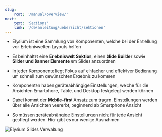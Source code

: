 ```yaml
---
slug:
    root: '/manual/overview/'
next:
    text: 'Sections'
    link: '/de/anleitung/uebersicht/sektionen'
---
```


<script setup lang="ts">
    import { css } from 'styled-system/css'
</script>

- Elysium ist eine Sammlung von Komponenten, welche bei der Erstellung von Erlebniswelten Layouts helfen
- Es beinhaltet eine **Erlebniswelt Sektion**, einen **Slide Builder** sowie **Slider und Banner Elemente** um Slides anzuordnen
- In jeder Komponente liegt Fokus auf einfacher und effektiver Bedienung um schnell zum gewünschten Ergebnis zu kommen
  
- Komponenten haben geräteabhängige Einstellungen, welche für die Ansichten Smartphone, Tablet und Desktop festgelegt werden können
- Dabei kommt der **Mobile-first** Ansatz zum tragen. Einstellungen werden über alle Ansichten veererbt, beginnend ab Smartphone Ansicht
- So müssen geräteabhängige Einstellungen nicht für jede Ansicht gepflegt werden. Hier gibt es nur wenige Ausnahmen

<Grid>
    <Column
        :cols-md="6"
        :cols-xl="4">
        <Image 
            src="/images/admin-cms-block-auswahl.png" 
            alt="Elysium Slides Verwaltung" 
            />
    </Column>
</Grid>